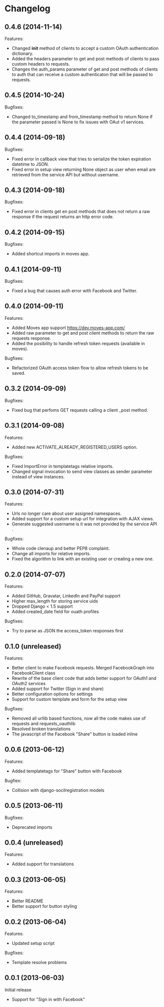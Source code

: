 # Changelog

## 0.4.6 (2014-11-14)

Features:

+ Changed __init__ method of clients to accept a custom OAuth authentication dictionary.
+ Added the headers parameter to get and post methods of clients to pass custom headers to requests.
+ Changes the auth_params parameter of get and post methods of clients to auth that can receive a custom authenticaton that will be passed to requests.

## 0.4.5 (2014-10-24)

Bugfixes:

+ Changed to_timestamp and from_timestamp method to return None if the parameter passed is None to fix issues with OAut v1 services.

## 0.4.4 (2014-09-18)

Bugfixes:

+ Fixed error in callback view that tries to serialize the token expiration datetime to JSON.
+ Fixed error in setup view returning None object as user when email are retrieved from the service API but without username.


## 0.4.3 (2014-09-18)

Bugfixes:

+ Fixed error in clients get en post methods that does not return a raw response if the request returns an http error code.


## 0.4.2 (2014-09-15)

Bugfixes:

+ Added shortcut imports in moves app.


## 0.4.1 (2014-09-11)

Bugfixes:

+ Fixed a bug that causes auth error with Facebook and Twitter.


## 0.4.0 (2014-09-11)

Features:

+ Added Moves app support https://dev.moves-app.com/
+ Added raw parameter to get and post client methods to return the raw requests response.
+ Added the posibility to handle refresh token requests (available in moves).

Bugfixes:

+ Refactorized OAuth access token flow to allow refresh tokens to be saved.


## 0.3.2 (2014-09-09)

Bugfixes:

+ Fixed bug that perfoms GET requests calling a client _post method.


## 0.3.1 (2014-09-08)

Features:

+ Added new ACTIVATE_ALREADY_REGISTERED_USERS option.

Bugfixes:

+ Fixed ImportError in templatetags relative imports.
+ Changed signal invocation to send view classes as sender parameter instead of view instances.


## 0.3.0 (2014-07-31)

Features:

+ Urls no longer care about user assigned namespaces.
+ Added support for a custom setup url for integration with AJAX views.
+ Generate suggested username is it was not provided by the service API .

Bugfixes:

+ Whole code clenaup and better PEP8 complaint.
+ Change all imports for relative imports.
+ Fixed the algorithm to link with an existing user or creating a new one.


## 0.2.0 (2014-07-07)

Features:

+ Added GitHub, Gravatar, LinkedIn and PayPal support
+ Higher max_length for storing service uids
+ Dropped Django < 1.5 support
+ Added created_date field for ouath profiles

Bugfixes:

+ Try to parse as JSON the access_token responses first


## 0.1.0 (unreleased)

Features:

+ Better client to make Facebook requests. Merged FacebookGraph into FacebookClient class
+ Rewrite of the base client code that adds better support for OAuth1 and OAuth2 services
+ Added support for Twitter (Sign in and share)
+ Better configuration options for settings
+ Support for custom template and form for the setup view

Bugfixes:

+ Removed all urllib based functions, now all the code makes use of requests and requests_oauthlib
+ Resolved broken translations
+ The javascript of the Facebook "Share" button is loaded inline



## 0.0.6 (2013-06-12)

Features:

+ Added templatetags for "Share" button with Facebook

Bugfiex:

+ Collision with django-socilregistration models


## 0.0.5 (2013-06-11)

Bugfixes:

+ Deprecated imports


## 0.0.4 (unreleased)

Features:

+ Added support for translations


## 0.0.3 (2013-06-05)

Features:

+ Better README
+ Better support for button styling


## 0.0.2 (2013-06-04)

Features:

+ Updated setup script

Bugfixes:

+ Template resolve problems


## 0.0.1 (2013-06-03)

Initial release

+ Support for "Sign in with Facebook"
